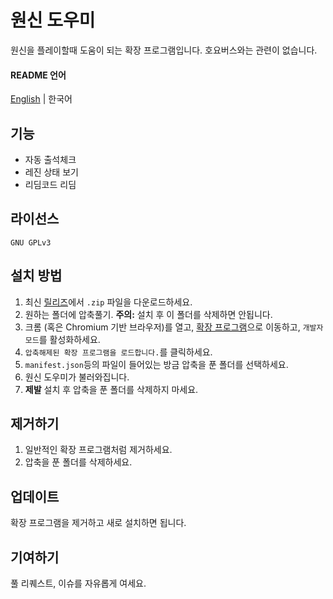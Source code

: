 # 원신 도우미
원신을 플레이할때 도움이 되는 확장 프로그램입니다. 호요버스와는 관련이 없습니다.
#### README 언어
[English](https://github.com/baejeongwan/genshin-helper/blob/main/README.md) | 한국어
## 기능
- 자동 출석체크
- 레진 상태 보기
- 리딤코드 리딤
## 라이선스
```GNU GPLv3```
## 설치 방법
1. 최신 [릴리즈](https://github.com/baejeongwan/genshin-helper/releases)에서 ```.zip``` 파일을 다운로드하세요.
2. 원하는 폴더에 압축풀기. **주의:** 설치 후 이 폴더를 삭제하면 안됩니다.
3. 크롬 (혹은 Chromium 기반 브라우저)를 열고, [확장 프로그램](chrome://extensions)으로 이동하고, ```개발자 모드```를 활성화하세요.
4. ```압축해제된 확장 프로그램을 로드합니다.```를 클릭하세요.
5. ```manifest.json```등의 파일이 들어있는 방금 압축을 푼 폴더를 선택하세요.
6. 원신 도우미가 불러와집니다.
7. **제발** 설치 후 압축을 푼 폴더를 삭제하지 마세요.
## 제거하기
1. 일반적인 확장 프로그램처럼 제거하세요.
2. 압축을 푼 폴더를 삭제하세요.
## 업데이트
확장 프로그램을 제거하고 새로 설치하면 됩니다.
## 기여하기
풀 리퀘스트, 이슈를 자유롭게 여세요.